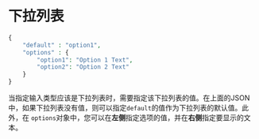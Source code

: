 # 下拉列表

```php
{
    "default" : "option1",
    "options" : {
        "option1": "Option 1 Text",
        "option2": "Option 2 Text"
    }
}
```
当指定输入类型应该是下拉列表时，需要指定该下拉列表的值。在上面的JSON中，如果下拉列表没有值，则可以指定`default`的值作为下拉列表的默认值。此外，在 `options`对象中，您可以在**左侧**指定选项的值，并在**右侧**指定要显示的文本。

